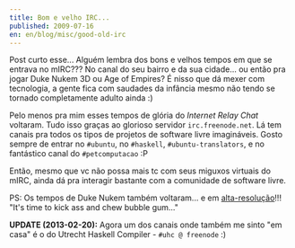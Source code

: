 ```yaml
---
title: Bom e velho IRC...
published: 2009-07-16
en: en/blog/misc/good-old-irc
---
```


Post curto esse... Alguém lembra dos bons e velhos tempos em que se entrava no mIRC???
No canal do seu bairro e da sua cidade... ou então pra jogar Duke Nukem 3D ou Age of Empires?
É nisso que dá mexer com tecnologia, a gente fica com saudades da infância mesmo não tendo se tornado completamente adulto ainda :)

Pelo menos pra mim esses tempos de glória do _Internet Relay Chat_ voltaram.
Tudo isso graças ao glorioso servidor `irc.freenode.net`.
Lá tem canais pra todos os tipos de projetos de software livre imagináveis.
Gosto sempre de entrar no `#ubuntu`, no `#haskell`, `#ubuntu-translators`, e no fantástico canal do `#petcomputacao` :P

Então, mesmo que vc não possa mais tc com seus miguxos virtuais do mIRC, ainda dá pra interagir bastante com a comunidade de software livre.

PS: Os tempos de Duke Nukem também voltaram... e em [alta-resolução][1]!!! "It's time to kick ass and chew bubble gum..."

**UPDATE (2013-02-20):** Agora um dos canais onde também me sinto "em casa" é o do Utrecht Haskell Compiler - `#uhc @ freenode` :)

[1]: <http://hrp.duke4.net/>
